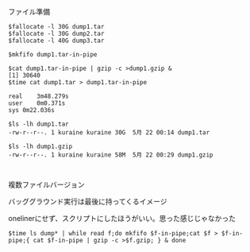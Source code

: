 ファイル準備

```
$fallocate -l 30G dump1.tar
$fallocate -l 30G dump2.tar
$fallocate -l 40G dump3.tar
```


```
$mkfifo dump1.tar-in-pipe

$cat dump1.tar-in-pipe | gzip -c >dump1.gzip &
[1] 30640
$time cat dump1.tar > dump1.tar-in-pipe

real	3m48.279s
user	0m0.371s
sys	0m22.036s

$ls -lh dump1.tar
-rw-r--r--. 1 kuraine kuraine 30G  5月 22 00:14 dump1.tar

$ls -lh dump1.gzip
-rw-r--r--. 1 kuraine kuraine 58M  5月 22 00:29 dump1.gzip



```


複数ファイルバージョン

バッググラウンド実行は最後に持ってくるイメージ

onelinerにせず、スクリプトにしたほうがいい。思った感じじゃなかった

```
$time ls dump* | while read f;do mkfifo $f-in-pipe;cat $f > $f-in-pipe;{ cat $f-in-pipe | gzip -c >$f.gzip; } & done
```
